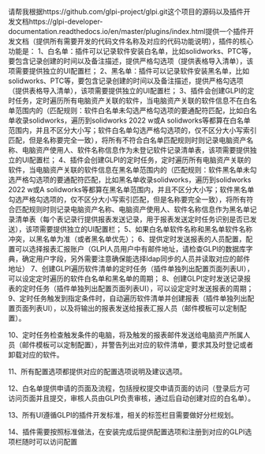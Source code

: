 请帮我根据https://github.com/glpi-project/glpi.git这个项目的源码以及插件开发文档https://glpi-developer-documentation.readthedocs.io/en/master/plugins/index.html提供一个插件开发文档（提供所有需要开发的代码文件名称及对应的代码功能说明），插件的核心功能是：
1、白名单：插件可以记录软件安装白名单，比如solidworks、PTC等，要包含记录创建的时间以及备注描述，提供严格勾选项（提供表格导入清单），该项需要提供独立的UI配置栏；
2、黑名单：插件可以记录软件安装黑名单，比如solidworks、PTC等，要包含记录创建的时间以及备注描述，提供严格勾选项（提供表格导入清单），该项需要提供独立的UI配置栏；
3、插件会创建GLPI的定时任务，定时遍历所有电脑资产关联的软件，当电脑资产关联的软件信息不在白名单范围内的（匹配规则：软件白名单未勾选严格勾选项的要通配符匹配，比如白名单收录solidworks，遍历到solidworks 2022 w或A solidworks等都算在白名单范围内，并且不区分大小写；软件白名单勾选严格勾选项的，仅不区分大小写索引匹配，但是名称要完全一致），将所有不符合白名单匹配规则时则记录电脑资产名称、电脑资产使用人、软件名称信息作为未登记软件记录清单表，该项需要提供独立的UI配置栏；
4、插件会创建GLPI的定时任务，定时遍历所有电脑资产关联的软件，当电脑资产关联的软件信息在黑名单范围内的（匹配规则：软件黑名单未勾选严格勾选项的要通配符匹配，比如黑名单收录solidworks，遍历到solidworks 2022 w或A solidworks等都算在黑名单范围内，并且不区分大小写；软件黑名单勾选严格勾选项的，仅不区分大小写索引匹配，但是名称要完全一致），将所有符合匹配规则时则记录电脑资产名称、电脑资产使用人、软件名称信息作为黑名单记录清单表（每个表记录行提供报表发送记录，用于报表发送定时任务识别是否已发送），该项需要提供独立的UI配置栏；
5、如果白名单软件名称和黑名单软件名称冲突，以黑名单为准（或者黑名单优先）；
6、提供定时发送报表的人员配置，配置可以选择报表汇报账户（GLPI人员用户中有邮件地址，请检查GLPI的数据库字典，确定用户字段，另外需要注意确保能选择ldap同步的人员并读取对应的邮件地址）
7、创建GLPI遍历软件清单的定时任务（插件单独列出配置页面列表UI），可以设定定时遍历的软件白名单和黑名单的周期；
8、创建GLPI定时发送记录报表的定时任务（插件单独列出配置页面列表UI），可以设定定时发送报表的周期；
9、定时任务触发到指定条件时，自动遍历软件清单并创建报表（插件单独列出配置页面列表UI），以及将输出的报表发送给报表汇报人员（邮件模板可以定制配置）。

10、定时任务检查触发条件的电脑，将及触发的报表邮件发送给电脑资产所属人员（邮件模板可以定制配置），并警告列出对应的软件清单，要求其及时登记或者卸载对应的软件。

11、所有配置选项都提供对应的配置选项说明及建议选项。

12、白名单提供申请的页面及流程，包括授权提交申请页面的访问（登录后方可访问页面并且提交，审核人员由GLPI负责审核，通过后自动创建对应的白名单）。

13、所有UI遵循GLPI的插件开发标准，相关的标签栏目需要做好分栏规划。

14、插件需要按照标准做法，在安装完成后提供配置选项和注册到对应的GLPI选项栏随时可以访问配置

